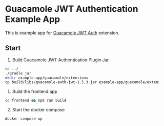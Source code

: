 # Guacamole JWT Authentication Example App

This is example app for [Guacamole JWT Auth](https://github.com/aiden0z/guacamole-auth-jwt) extension.

## Start

1. Build Guacamole JWT Authentication Plugin Jar

```bash
cd ../
./gradle jar
mkdir example-app/guacamole/extensions
cp build/libs/guacamole-auth-jwt-1.5.3.jar example-app/guacamole/extensions/
```

1. Build the frontend app

```bash
cd frontend && npm run build
```

2. Start the docker compose

```bash
docker compose up
```
